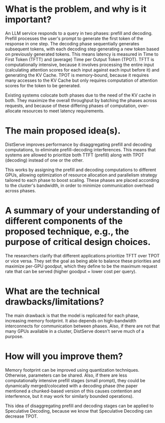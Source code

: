 # What is the problem, and why is it important?
An LLM service responds to a query in two phases: prefill and decoding. Prefill processes the user's prompt to generate the first token of the response in one
step. The decoding phase sequentially generates subsequent tokens, with each decoding step generating a new token based on previously generated tokens. This 
means latency is measured in Time to First Token (TFTT) and (average) Time per Output Token (TPOT). TFTT is computationally intensive, because it involves 
processing the entire input (calculating attention scores for each input against each input before it) and generating the KV Cache. TPOT is memory-bound, 
because it requires many accesses to the KV Cache but only requires computation of attention scores for the token to be generated. 

Existing systems colocate both phases due to the need of the KV cache in both. They maximize the overall throughput by batching the phases across requests,
and because of these differing phases of computation, over-allocate resources to meet latency requirements. 

# The main proposed idea(s).
DistServe improves performance by disaggregating prefill and decoding computations, to eliminate prefill-decoding interferences. This means that systems are 
allowed to prioritize both TTFT (prefill) along with TPOT (decoding) instead of one or the other. 

This works by assigning the prefill and decoding computations to different GPUs, allowing optimization of resource allocation and parallelism strategy
tailored to each phase to boost scaling. These phases are placed according to the cluster's bandwidth, in order to minimize communication overhead across phases.

# A summary of your understanding of different components of the proposed technique, e.g., the purpose of critical design choices.
The researchers clarify that different applications prioritize TFTT over TPOT or vice versa. They set the goal as being able to balance these priorities and 
maximize per-GPU goodput, which they define to be the maximum request rate that can be served (higher goodput = lower cost per query). 

# What are the technical drawbacks/limitations?
The main drawback is that the model is replicated for each phase, increasing memory footprint. It also depends on high-bandwidth interconnects for communication
between phases. Also, if there are not that many GPUs available in a cluster, DistServe doesn't serve much of a purpose. 

# How will you improve them?
Memory footprint can be improved using quantization techniques. Otherwise, parameters can be shared. Also, if there are less computationally intensive prefill
stages (small prompt), they could be dynamically merged/colocated with a decoding phase (the paper mentioned a chunked-based version of this causes contention and 
interference, but it may work for similarly bounded operations). 

This idea of disaggregating prefill and decoding stages can be applied to Speculative Decoding, because we know that Speculative Decoding can decrease TPOT.
